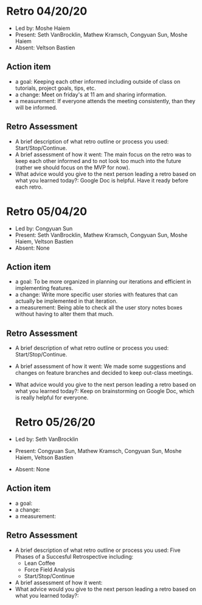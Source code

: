 # Retro 04/20/20

* Led by: Moshe Haiem
* Present: Seth VanBrocklin, Mathew Kramsch, Congyuan Sun, Moshe Haiem
* Absent: Veltson Bastien

## Action item

* a goal: Keeping each other informed including outside of class on tutorials, project goals, tips, etc.  
* a change: Meet on friday's at 11 am and sharing information. 
* a measurement: If everyone attends the meeting consistently, than they will be informed.


## Retro Assessment

* A brief description of what retro outline or process you used: Start/Stop/Continue.
* A brief assessment of how it went: The main focus on the retro was to keep each other informed and to not look too much into the future (rather we should focus on the MVP for now).
* What advice would you give to the next person leading a retro
  based on what you learned today?: Google Doc is helpful. Have it ready before each retro.
  
  
# Retro 05/04/20

* Led by: Congyuan Sun
* Present: Seth VanBrocklin, Mathew Kramsch, Congyuan Sun, Moshe Haiem, Veltson Bastien
* Absent: None

## Action item

* a goal: To be more organized in planning our iterations and efficient in implementing features.
* a change: Write more specific user stories with features that can actually be implemented in that iteration.
* a measurement: Being able to check all the user story notes boxes without having to alter them that much.


## Retro Assessment

* A brief description of what retro outline or process you used: Start/Stop/Continue.
* A brief assessment of how it went: We made some suggestions and changes on feature branches and decided to keep out-class meetings.
* What advice would you give to the next person leading a retro
  based on what you learned today?: Keep on brainstorming on Google Doc, which is really helpful for everyone.
  
  
  # Retro 05/26/20

* Led by: Seth VanBrocklin
* Present: Congyuan Sun, Mathew Kramsch, Congyuan Sun, Moshe Haiem, Veltson Bastien
* Absent: None

## Action item

* a goal: 
* a change: 
* a measurement: 


## Retro Assessment

* A brief description of what retro outline or process you used: Five Phases of a Succesful Retrospective including:
    * Lean Coffee
    * Force Field Analysis
    * Start/Stop/Continue
* A brief assessment of how it went: 
* What advice would you give to the next person leading a retro based on what you learned today?: 
